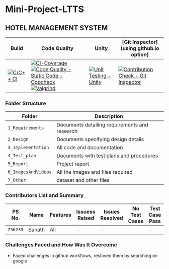 # Mini-Project-LTTS

## HOTEL MANAGEMENT SYSTEM



Build | Code Quality | Unity | [Git Inspector](using github.io option)
------|----------|-------|--------------
[![C/C++ CI](https://github.com/Saisanathpotnuru/Mini-Project-LTTS/actions/workflows/c-build.yml/badge.svg)](https://github.com/Saisanathpotnuru/Mini-Project-LTTS/actions/workflows/c-build.yml) | [![CI-Coverage](https://github.com/Saisanathpotnuru/Mini-Project-LTTS/actions/workflows/gcov.yml/badge.svg)](https://github.com/Saisanathpotnuru/Mini-Project-LTTS/actions/workflows/gcov.yml) [![Code Quality - Static Code - Cppcheck](https://github.com/Saisanathpotnuru/Mini-Project-LTTS/actions/workflows/cppcheck.yml/badge.svg)](https://github.com/Saisanathpotnuru/Mini-Project-LTTS/actions/workflows/cppcheck.yml) [![Valgrind](https://github.com/Saisanathpotnuru/Mini-Project-LTTS/actions/workflows/valgrind.yml/badge.svg)](https://github.com/Saisanathpotnuru/Mini-Project-LTTS/actions/workflows/valgrind.yml) | [![Unit Testing - Unity](https://github.com/Saisanathpotnuru/Mini-Project-LTTS/actions/workflows/unity.yml/badge.svg)](https://github.com/Saisanathpotnuru/Mini-Project-LTTS/actions/workflows/unity.yml) | [![Contribution Check - Git Inspector](https://github.com/Saisanathpotnuru/Mini-Project-LTTS/actions/workflows/gitinspector.yml/badge.svg)](https://github.com/Saisanathpotnuru/Mini-Project-LTTS/actions/workflows/gitinspector.yml)


### Folder Structure
Folder             | Description
-------------------| -----------------------------------------
`1_Requirements`   | Documents detailing requirements and research
`2_Design`         | Documents specifying design details
`3_implementation` | All code and documentation
`4_Test_plan`      | Documents with test plans and procedures
`5_Report`         | Project report
`6_ImagesAndVideos`| All the images and files required
`7_Other`          | dataset and other files 



### Contributors List and Summary

PS No. |  Name   |    Features    | Issuess Raised |Issues Resolved|No Test Cases|Test Case Pass
-------|---------|----------------|----------------|---------------|-------------|--------------
`256233` | Sanath  | All    | -   | -   |-   |-   
  



### Challenges Faced and How Was It Overcome

* Faced challenges in github workflows, resloved them by searching on google


